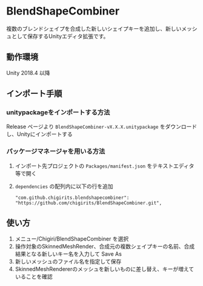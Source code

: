 # BlendShapeCombiner

複数のブレンドシェイプを合成した新しいシェイプキーを追加し、新しいメッシュとして保存するUnityエディタ拡張です。

## 動作環境

Unity 2018.4 以降

## インポート手順

### unitypackageをインポートする方法

Release ページより `BlendShapeCombiner-vX.X.X.unitypackage` をダウンロードし、Unityにインポートする

### パッケージマネージャを用いる方法

1. インポート先プロジェクトの `Packages/manifest.json` をテキストエディタ等で開く
2. `dependencies` の配列内に以下の行を追加
   
   ```
   "com.github.chigirits.blendshapecombiner": "https://github.com/chigirits/BlendShapeCombiner.git",
   ```

## 使い方

1. メニュー/Chigiri/BlendShapeCombiner を選択
2. 操作対象のSkinnedMeshRender、合成元の複数シェイプキーの名前、合成結果となる新しいキー名を入力して Save As
3. 新しいメッシュのファイル名を指定して保存
4. SkinnedMeshRendererのメッシュを新しいものに差し替え、キーが増えていることを確認

